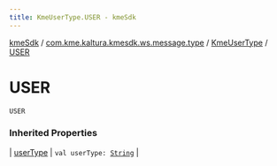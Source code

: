 ```yaml
---
title: KmeUserType.USER - kmeSdk
---
```


[kmeSdk](../../index.html) / [com.kme.kaltura.kmesdk.ws.message.type](../index.html) / [KmeUserType](index.html) / [USER](./-u-s-e-r.html)

# USER

`USER`

### Inherited Properties

| [userType](user-type.html) | `val userType: `[`String`](https://kotlinlang.org/api/latest/jvm/stdlib/kotlin/-string/index.html) |

